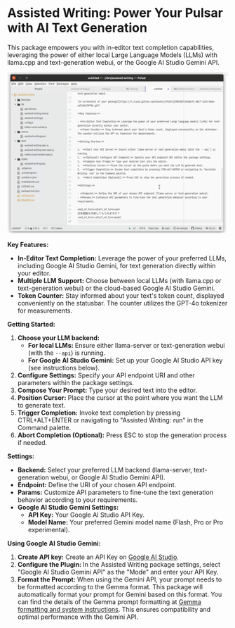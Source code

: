 # Assisted Writing: Power Your Pulsar with AI Text Generation

This package empowers you with in-editor text completion capabilities, leveraging the power of either local Large Language Models (LLMs) with llama.cpp and text-generation webui, or the Google AI Studio Gemini API.

![A screenshot](https://raw.githubusercontent.com/keyasuda/assisted-writing/images/screenshot.gif)

**Key Features:**

- **In-Editor Text Completion:** Leverage the power of your preferred LLMs, including Google AI Studio Gemini, for text generation directly within your editor.
- **Multiple LLM Support:** Choose between local LLMs (with llama.cpp or text-generation webui) or the cloud-based Google AI Studio Gemini.
- **Token Counter:** Stay informed about your text's token count, displayed conveniently on the statusbar. The counter utilizes the GPT-4o tokenizer for measurements.

**Getting Started:**

1.  **Choose your LLM backend:**
    - **For local LLMs:** Ensure either llama-server or text-generation webui (with the `--api`) is running.
    - **For Google AI Studio Gemini:** Set up your Google AI Studio API key (see instructions below).
2.  **Configure Settings:** Specify your API endpoint URI and other parameters within the package settings.
3.  **Compose Your Prompt:** Type your desired text into the editor.
4.  **Position Cursor:** Place the cursor at the point where you want the LLM to generate text.
5.  **Trigger Completion:** Invoke text completion by pressing CTRL+ALT+ENTER or navigating to "Assisted Writing: run" in the Command palette.
6.  **Abort Completion (Optional):** Press ESC to stop the generation process if needed.

**Settings:**

- **Backend:** Select your preferred LLM backend (llama-server, text-generation webui, or Google AI Studio Gemini API).
- **Endpoint:** Define the URI of your chosen API endpoint.
- **Params:** Customize API parameters to fine-tune the text generation behavior according to your requirements.
- **Google AI Studio Gemini Settings:**
  - **API Key:** Your Google AI Studio API Key.
  - **Model Name:** Your preferred Gemini model name (Flash, Pro or Pro experimental).

**Using Google AI Studio Gemini:**

1.  **Create API key:** Create an API Key on [Google AI Studio](https://aistudio.google.com/app/apikey).
2.  **Configure the Plugin:** In the Assisted Writing package settings, select "Google AI Studio Gemini API" as the "Mode" and enter your API Key.
3.  **Format the Prompt:** When using the Gemini API, your prompt needs to be formatted according to the Gemma format. This package will automatically format your prompt for Gemini based on this format. You can find the details of the Gemma prompt formatting at [Gemma formatting and system instructions](https://ai.google.dev/gemma/docs/formatting). This ensures compatibility and optimal performance with the Gemini API.
